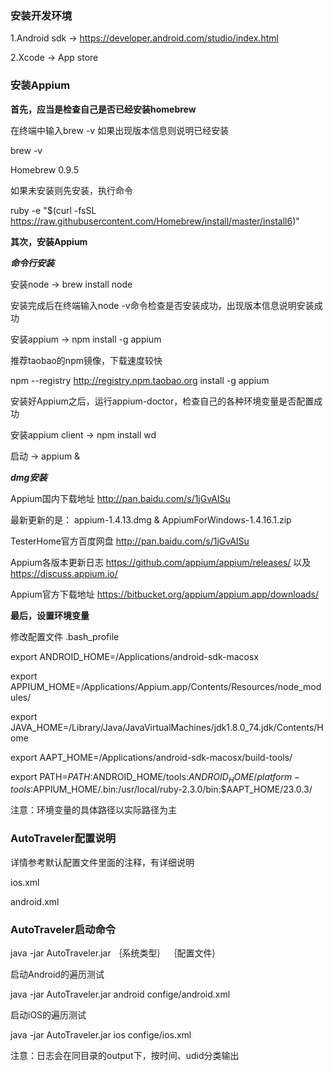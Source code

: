 
### 安装开发环境
1.Android sdk -> <https://developer.android.com/studio/index.html>

2.Xcode -> App store
### 安装Appium
**首先，应当是检查自己是否已经安装homebrew**

在终端中输入brew -v 如果出现版本信息则说明已经安装

brew -v

Homebrew 0.9.5

如果未安装则先安装，执行命令

ruby -e "$(curl -fsSL https://raw.githubusercontent.com/Homebrew/install/master/install6)"

**其次，安装Appium**

***命令行安装***

安装node -> brew install node

安装完成后在终端输入node -v命令检查是否安装成功，出现版本信息说明安装成功

安装appium -> npm install -g appium 

推荐taobao的npm镜像，下载速度较快

npm --registry http://registry.npm.taobao.org install -g appium

安装好Appium之后，运行appium-doctor，检查自己的各种环境变量是否配置成功

安装appium client -> npm install wd

启动 -> appium &

***dmg安装***

Appium国内下载地址 <http://pan.baidu.com/s/1jGvAISu>

最新更新的是： appium-1.4.13.dmg & AppiumForWindows-1.4.16.1.zip

TesterHome官方百度网盘 <http://pan.baidu.com/s/1jGvAISu>

Appium各版本更新日志 <https://github.com/appium/appium/releases/> 以及 <https://discuss.appium.io/>

Appium官方下载地址 <https://bitbucket.org/appium/appium.app/downloads/>

**最后，设置环境变量**

修改配置文件 .bash_profile

export ANDROID_HOME=/Applications/android-sdk-macosx

export APPIUM_HOME=/Applications/Appium.app/Contents/Resources/node_modules/

export JAVA_HOME=/Library/Java/JavaVirtualMachines/jdk1.8.0_74.jdk/Contents/Home

export AAPT_HOME=/Applications/android-sdk-macosx/build-tools/

export PATH=${PATH}:$ANDROID_HOME/tools:$ANDROID_HOME/platform-tools:$APPIUM_HOME/.bin:/usr/local/ruby-2.3.0/bin:$AAPT_HOME/23.0.3/

注意：环境变量的具体路径以实际路径为主

### AutoTraveler配置说明
详情参考默认配置文件里面的注释，有详细说明

ios.xml

android.xml

### AutoTraveler启动命令
java -jar AutoTraveler.jar ｛系统类型｝ ｛配置文件｝

启动Android的遍历测试

java -jar AutoTraveler.jar android confige/android.xml

启动iOS的遍历测试

java -jar AutoTraveler.jar ios confige/ios.xml

注意：日志会在同目录的output下，按时间、udid分类输出